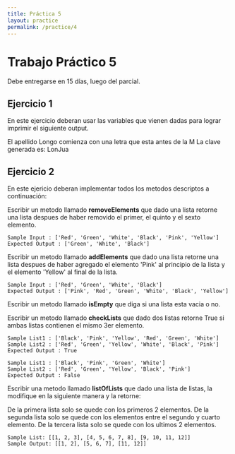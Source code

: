 ```yaml
---
title: Práctica 5
layout: practice
permalink: /practice/4
---
```


# Trabajo Práctico 5

Debe entregarse en 15 días, luego del parcial.

## Ejercicio 1

En este ejercicio deberan usar las variables que vienen dadas para lograr imprimir el siguiente output.

El apellido Longo comienza con una letra que esta antes de la M
La clave generada es: LonJua

## Ejercicio 2

En este ejericio deberan implementar todos los metodos descriptos a continuación:

Escribir un metodo llamado **removeElements** que dado una lista retorne una lista despues de haber removido el primer, el quinto y el sexto elemento.

```
Sample Input : ['Red', 'Green', 'White', 'Black', 'Pink', 'Yellow']
Expected Output : ['Green', 'White', 'Black']
```

Escribir un metodo llamado **addElements** que dado una lista retorne una lista despues de 
haber agregado el elemento 'Pink' al principio de la lista y el elemento 'Yellow' al final de la lista.

```
Sample Input : ['Red', 'Green', 'White', 'Black']
Expected Output : ['Pink', 'Red', 'Green', 'White', 'Black', 'Yellow']
```

Escribir un metodo llamado **isEmpty** que diga si una lista esta vacia o no.

Escribir un metodo llamado **checkLists** que dado dos listas retorne True si ambas listas contienen el mismo 3er elemento.

```
Sample List1 : ['Black', 'Pink', 'Yellow', 'Red', 'Green', 'White']
Sample List2 : ['Red', 'Green', 'Yellow', 'White', 'Black', 'Pink']
Expected Output : True

Sample List1 : ['Black', 'Pink', 'Green', 'White']
Sample List2 : ['Red', 'Green', 'Yellow', 'Black', 'Pink']
Expected Output : False
```

Escribir una metodo llamado **listOfLists** que dado una lista de listas, la modifique en la siguiente manera y la retorne:

De la primera lista solo se quede con los primeros 2 elementos.
De la segunda lista solo se quede con los elementos entre el segundo y cuarto elemento.
De la tercera lista solo se quede con los ultimos 2 elementos.

```
Sample List: [[1, 2, 3], [4, 5, 6, 7, 8], [9, 10, 11, 12]]
Sample Output: [[1, 2], [5, 6, 7], [11, 12]]
```